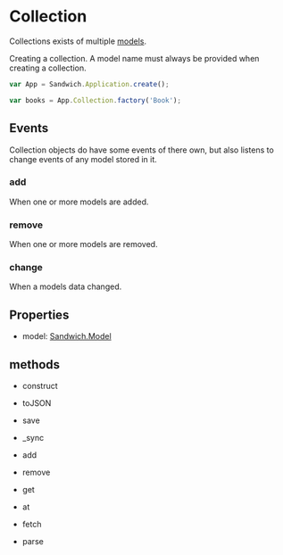 # Collection

Collections exists of multiple [models](/docs/model.md).

Creating a collection. A model name must always be provided when creating a collection.

~~~js
var App = Sandwich.Application.create();

var books = App.Collection.factory('Book');
~~~

## Events

Collection objects do have some events of there own, but also listens to change events of any model stored in it.

### add

When one or more models are added.

### remove

When one or more models are removed.

### change

When a models data changed.

## Properties
* model: [Sandwich.Model](/docs/model.md)

## methods
* construct
* toJSON
* save


* _sync
* add
* remove
* get
* at
* fetch
* parse

